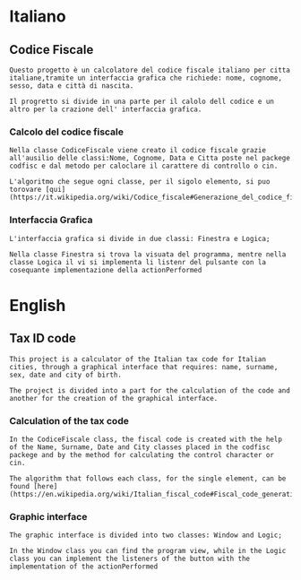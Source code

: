 # Italiano
## Codice Fiscale

    Questo progetto è un calcolatore del codice fiscale italiano per citta italiane,tramite un interfaccia grafica che richiede: nome, cognome, sesso, data e città di nascita.

    Il progretto si divide in una parte per il calolo dell codice e un altro per la crazione dell' interfaccia grafica.

### Calcolo del codice fiscale

    Nella classe CodiceFiscale viene creato il codice fiscale grazie all'ausilio delle classi:Nome, Cognome, Data e Citta poste nel packege codfisc e dal metodo per caloclare il carattere di controllo o cin.

    L'algoritmo che segue ogni classe, per il sigolo elemento, si puo torovare [qui](https://it.wikipedia.org/wiki/Codice_fiscale#Generazione_del_codice_fiscale).   

### Interfaccia Grafica
    L'interfaccia grafica si divide in due classi: Finestra e Logica;
    
    Nella classe Finestra si trova la visuata del programma, mentre nella classe Logica il vi si implementa li listenr del pulsante con la cosequante implementazione della actionPerformed

# English
## Tax ID code

    This project is a calculator of the Italian tax code for Italian cities, through a graphical interface that requires: name, surname, sex, date and city of birth.

    The project is divided into a part for the calculation of the code and another for the creation of the graphical interface.

### Calculation of the tax code

    In the CodiceFiscale class, the fiscal code is created with the help of the Name, Surname, Date and City classes placed in the codfisc packege and by the method for calculating the control character or cin.

    The algorithm that follows each class, for the single element, can be found [here] (https://en.wikipedia.org/wiki/Italian_fiscal_code#Fiscal_code_generation).

### Graphic interface
    The graphic interface is divided into two classes: Window and Logic;
    
    In the Window class you can find the program view, while in the Logic class you can implement the listeners of the button with the implementation of the actionPerformed